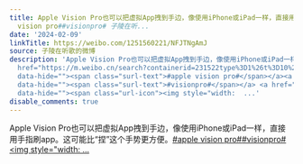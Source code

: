 ```yaml
---
title: Apple Vision Pro也可以把虚拟App拽到手边，像使用iPhone或iPad一样，直接用手指刷app。这可能比“捏”这个手势更方便。#apple
  vision pro##visionpro# 子陵在听...
date: '2024-02-09'
linkTitle: https://weibo.com/1251560221/NFJTNgAmJ
source: 子陵在听歌的微博
description: 'Apple Vision Pro也可以把虚拟App拽到手边，像使用iPhone或iPad一样，直接用手指刷app。这可能比“捏”这个手势更方便。<a
  href="https://m.weibo.cn/search?containerid=231522type%3D1%26t%3D10%26q%3D%23apple+vision+pro%23&amp;extparam=%23apple+vision+pro%23"
  data-hide=""><span class="surl-text">#apple vision pro#</span></a><a href="https://m.weibo.cn/search?containerid=231522type%3D1%26t%3D10%26q%3D%23visionpro%23&amp;extparam=%23visionpro%23"
  data-hide=""><span class="surl-text">#visionpro#</span></a> <a href="https://video.weibo.com/show?fid=1034:4999478307127313"
  data-hide=""><span class="url-icon"><img style="width:  ...'
disable_comments: true
---
```

Apple Vision Pro也可以把虚拟App拽到手边，像使用iPhone或iPad一样，直接用手指刷app。这可能比“捏”这个手势更方便。<a href="https://m.weibo.cn/search?containerid=231522type%3D1%26t%3D10%26q%3D%23apple+vision+pro%23&amp;extparam=%23apple+vision+pro%23" data-hide=""><span class="surl-text">#apple vision pro#</span></a><a href="https://m.weibo.cn/search?containerid=231522type%3D1%26t%3D10%26q%3D%23visionpro%23&amp;extparam=%23visionpro%23" data-hide=""><span class="surl-text">#visionpro#</span></a> <a href="https://video.weibo.com/show?fid=1034:4999478307127313" data-hide=""><span class="url-icon"><img style="width:  ...